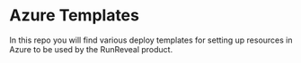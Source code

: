 # Azure Templates

In this repo you will find various deploy templates for setting up resources in Azure to be used by the RunReveal product. 
